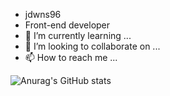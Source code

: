 - jdwns96
- Front-end developer
- 🌱 I’m currently learning ...
- 💞️ I’m looking to collaborate on ...
- 📫 How to reach me ...

<!---
jdwns96/jdwns96 is a ✨ special ✨ repository because its `README.md` (this file) appears on your GitHub profile.
You can click the Preview link to take a look at your changes.
--->

![Anurag's GitHub stats](https://github-readme-stats.vercel.app/api?username=jdwns96&show_icons=true&theme=default)
